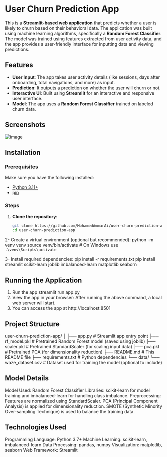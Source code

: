 # User Churn Prediction App
This is a **Streamlit-based web application** that predicts whether a user is likely to churn based on their behavioral data.
The application was built using machine learning algorithms, specifically a **Random Forest Classifier**. 
The model was trained using features extracted from user activity data, and the app provides a user-friendly interface for inputting data and viewing predictions.

## Features
- **User Input**: The app takes user activity details (like sessions, days after onboarding, total navigations, and more) as input.
- **Prediction**: It outputs a prediction on whether the user will churn or not.
- **Interactive UI**: Built using **Streamlit** for an interactive and responsive user interface.
- **Model**: The app uses a **Random Forest Classifier** trained on labeled churn data.

## Screenshots

![image](https://github.com/user-attachments/assets/77bbda52-adad-49bc-b409-3b95645dbefb)

## Installation

### Prerequisites
Make sure you have the following installed:
- [Python 3.11+](https://www.python.org/downloads/)
- [pip](https://pip.pypa.io/en/stable/installation/)

### Steps

1. **Clone the repository**:
   ```bash
   git clone https://github.com/MohamedAmmarAi/user-churn-prediction-app.git
   cd user-churn-prediction-app

2- Create a virtual environment (optional but recommended):
   python -m venv venv
   source venv/bin/activate  # On Windows use `.\venv\Scripts\activate`
   
3- Install required dependencies:
   pip install -r requirements.txt
   pip install streamlit scikit-learn joblib imbalanced-learn matplotlib seaborn

## Running the Application
   1. Run the app
      streamlit run app.py
   2. View the app in your browser: After running the above command, a local web server will start.
   3.  You can access the app at http://localhost:8501


## Project Structure
   user-churn-prediction-app/
│
├── app.py                    # Streamlit app entry point
├── rf_model.pkl              # Pretrained Random Forest model (saved using joblib)
├── scaler.pkl                # Pretrained StandardScaler (for scaling input data)
├── pca.pkl                   # Pretrained PCA (for dimensionality reduction)
├── README.md                 # This README file
├── requirements.txt          # Python dependencies
└── data/
    └── waze_dataset.csv       # Dataset used for training the model (optional to include)

## Model Details

Model Used: Random Forest Classifier
Libraries: scikit-learn for model training and imbalanced-learn for handling class imbalance.
Preprocessing:
         Features are normalized using StandardScaler.
         PCA (Principal Component Analysis) is applied for dimensionality reduction.
        SMOTE (Synthetic Minority Over-sampling Technique) is used to balance the training data.

## Technologies Used
 Programming Language: Python 3.7+
 Machine Learning: scikit-learn, imbalanced-learn
 Data Processing: pandas, numpy
 Visualization: matplotlib, seaborn
 Web Framework: Streamlit



